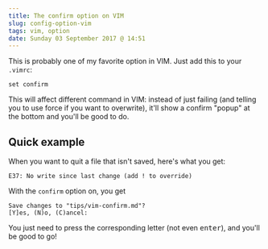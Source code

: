 ```yaml
---
title: The confirm option on VIM
slug: config-option-vim
tags: vim, option
date: Sunday 03 September 2017 @ 14:51
---
```


This is probably one of my favorite option in VIM. Just add this to your `.vimrc`:

    set confirm

This will affect different command in VIM: instead of just failing (and telling
you to use force if you want to overwrite), it'll show a confirm "popup" at the
bottom and you'll be good to do.

## Quick example

When you want to quit a file that isn't saved, here's what you get:

    E37: No write since last change (add ! to override)

With the `confirm` option on, you get

    Save changes to "tips/vim-confirm.md"?
    [Y]es, (N)o, (C)ancel:

You just need to press the corresponding letter (not even <kbd>enter</kbd>), and
you'll be good to go!

